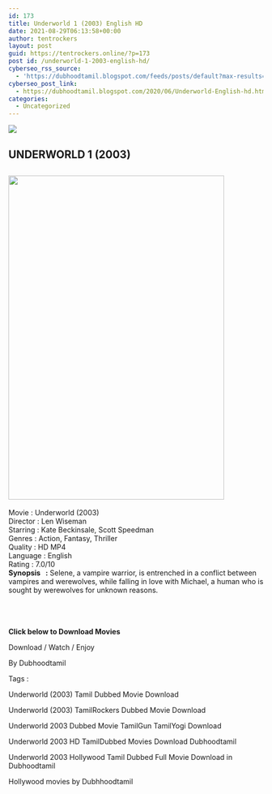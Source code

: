 ```yaml
---
id: 173
title: Underworld 1 (2003) English HD
date: 2021-08-29T06:13:58+00:00
author: tentrockers
layout: post
guid: https://tentrockers.online/?p=173
post id: /underworld-1-2003-english-hd/
cyberseo_rss_source:
  - 'https://dubhoodtamil.blogspot.com/feeds/posts/default?max-results=150&start-index=301'
cyberseo_post_link:
  - https://dubhoodtamil.blogspot.com/2020/06/Underworld-English-hd.html
categories:
  - Uncategorized
---
```

<div class="media_block">
  <img src="https://1.bp.blogspot.com/-7JiE-pEaqU8/Xt-eRMkgtxI/AAAAAAAABZ4/dRKe5EYvhSA5Nac33MUbr-hGO18p6HFXACNcBGAsYHQ/s72-c/zsnQ41UZ3jo1wEeemF0eA9cAIU0.jpg" class="media_thumbnail" />
</div>

<div dir="ltr" trbidi="on" readability="18.357487922705">
  <h2>
    <span>UNDERWORLD 1 (2003)</span>
  </h2>
  
  <h2>
    <a href="https://1.bp.blogspot.com/-7JiE-pEaqU8/Xt-eRMkgtxI/AAAAAAAABZ4/dRKe5EYvhSA5Nac33MUbr-hGO18p6HFXACNcBGAsYHQ/s1600/zsnQ41UZ3jo1wEeemF0eA9cAIU0.jpg" imageanchor="1"><img loading="lazy" border="0" data-original-height="1600" data-original-width="1067" height="640" src="https://1.bp.blogspot.com/-7JiE-pEaqU8/Xt-eRMkgtxI/AAAAAAAABZ4/dRKe5EYvhSA5Nac33MUbr-hGO18p6HFXACNcBGAsYHQ/s640/zsnQ41UZ3jo1wEeemF0eA9cAIU0.jpg" width="426" /></a>
  </h2>
  
  <p>
    <span>Movie<span> </span>:<span> </span>Underworld (2003)</span><br /><span>Director<span> </span>:<span> </span>Len Wiseman</span><br /><span>Starring<span> </span>:<span> </span>Kate Beckinsale, Scott Speedman</span><br /><span>Genres<span> </span>:<span> </span>Action, Fantasy, Thriller</span><br /><span>Quality<span> </span>:<span> </span>HD MP4</span><br /><span>Language<span> </span>:<span> English</span></span><br /><span>Rating<span> </span>:<span> </span>7.0/10</span><br /><span><b>Synopsis&nbsp; &nbsp;:</b> Selene, a vampire warrior, is entrenched in a conflict between vampires and werewolves, while falling in love with Michael, a human who is sought by werewolves for unknown reasons.</span><br /><span><br /></span><br /> <span><br /></span>
  </p>
  
  <p>
    <span><b>Click below to Download Movies</b></span>
  </p>
  
  <p>
    <span>Download / Watch / Enjoy</span>
  </p>
  
  <p>
    <span>By Dubhoodtamil</span>
  </p>
  
  <p>
    <span>Tags :</span>
  </p>
  
  <p>
    <span>Underworld (2003) Tamil Dubbed Movie Download</span>
  </p>
  
  <p>
    <span>Underworld (2003) TamilRockers Dubbed Movie Download</span>
  </p>
  
  <p>
    <span>Underworld 2003 Dubbed Movie TamilGun TamilYogi Download</span>
  </p>
  
  <p>
    <span>Underworld 2003 HD TamilDubbed Movies Download Dubhoodtamil</span>
  </p>
  
  <p>
    <span>Underworld 2003 Hollywood Tamil Dubbed Full Movie Download in Dubhoodtamil</span>
  </p>
  
  <p>
    <span>Hollywood movies by Dubhhoodtamil</span>
  </p>
</div>